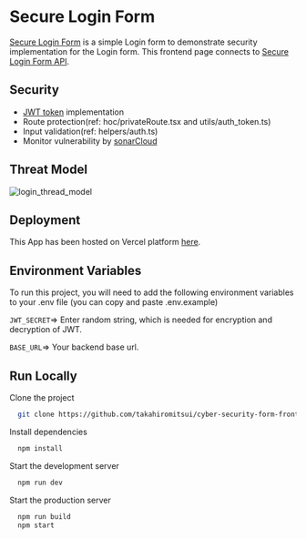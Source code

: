 # Secure Login Form

[Secure Login Form](https://cyber-security-form-frontend.vercel.app/) is a simple Login form to demonstrate security implementation for the Login form. This frontend page connects to [Secure Login Form API](https://github.com/takahiromitsui/login_form_cyber_security).

## Security

- [JWT token](https://www.npmjs.com/package/jsonwebtoken) implementation
- Route protection(ref: hoc/privateRoute.tsx and utils/auth_token.ts)
- Input validation(ref: helpers/auth.ts)
- Monitor vulnerability by [sonarCloud](https://sonarcloud.io)

## Threat Model

![login_thread_model](https://user-images.githubusercontent.com/78789212/201643015-c41af9d2-7ac4-46a7-81e7-e5f28c5959c6.png)

## Deployment

This App has been hosted on Vercel platform [here](https://cyber-security-form-frontend.vercel.app).

## Environment Variables

To run this project, you will need to add the following environment variables to your .env file (you can copy and paste .env.example)

`JWT_SECRET`=> Enter random string, which is needed for encryption and decryption of JWT.

`BASE_URL`=> Your backend base url.

## Run Locally

Clone the project

```bash
  git clone https://github.com/takahiromitsui/cyber-security-form-frontend.git
```

Install dependencies

```bash
  npm install
```

Start the development server

```bash
  npm run dev
```

Start the production server

```bash
  npm run build
  npm start
```
